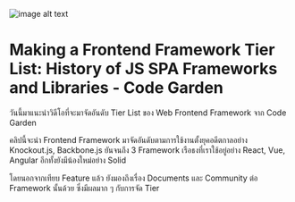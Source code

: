 ![image alt text](/news/making-a-frontend-framework-tier-list-history-of-js-spa-frameworks-and-libraries/image-1.jpeg)

# Making a Frontend Framework Tier List: History of JS SPA Frameworks and Libraries - Code Garden

วันนี้มาแนะนำวิดีโอที่จะมาจัดอันดับ Tier List ของ Web Frontend Framework จาก Code Garden

คลิปนี้จะนำ Frontend Framework มาจัดอันดับตามการใช้งานตั้งยุคอดีตกาลอย่าง Knockout.js, Backbone.js ยันจนถึง 3 Framework เรือธงที่เราใช้อยู่อย่าง React, Vue, Angular อีกทั้งยังมีน้องใหม่อย่าง Solid

โดยนอกจากเทียบ Feature แล้ว ยังมองถึงเรื่อง Documents และ Community ต่อ Framework นั้นด้วย ซึ่งมีผลมาก ๆ กับการจัด Tier
